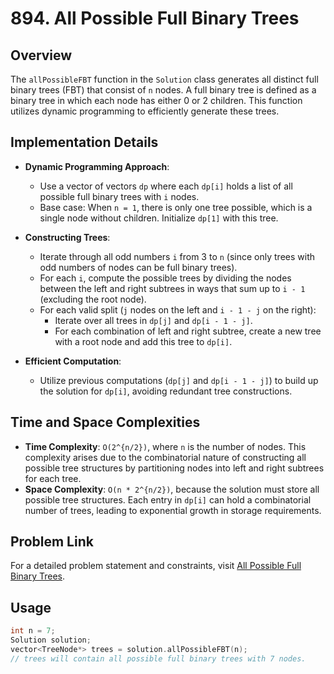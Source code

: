 # 894. All Possible Full Binary Trees

## Overview
The `allPossibleFBT` function in the `Solution` class generates all distinct full binary trees (FBT) that consist of `n` nodes. A full binary tree is defined as a binary tree in which each node has either 0 or 2 children. This function utilizes dynamic programming to efficiently generate these trees.

## Implementation Details
- **Dynamic Programming Approach**:
  - Use a vector of vectors `dp` where each `dp[i]` holds a list of all possible full binary trees with `i` nodes.
  - Base case: When `n = 1`, there is only one tree possible, which is a single node without children. Initialize `dp[1]` with this tree.
  
- **Constructing Trees**:
  - Iterate through all odd numbers `i` from 3 to `n` (since only trees with odd numbers of nodes can be full binary trees).
  - For each `i`, compute the possible trees by dividing the nodes between the left and right subtrees in ways that sum up to `i - 1` (excluding the root node).
  - For each valid split (`j` nodes on the left and `i - 1 - j` on the right):
    - Iterate over all trees in `dp[j]` and `dp[i - 1 - j]`.
    - For each combination of left and right subtree, create a new tree with a root node and add this tree to `dp[i]`.

- **Efficient Computation**:
  - Utilize previous computations (`dp[j]` and `dp[i - 1 - j]`) to build up the solution for `dp[i]`, avoiding redundant tree constructions.

## Time and Space Complexities
- **Time Complexity**: `O(2^{n/2})`, where `n` is the number of nodes. This complexity arises due to the combinatorial nature of constructing all possible tree structures by partitioning nodes into left and right subtrees for each tree.
- **Space Complexity**: `O(n * 2^{n/2})`, because the solution must store all possible tree structures. Each entry in `dp[i]` can hold a combinatorial number of trees, leading to exponential growth in storage requirements.

## Problem Link
For a detailed problem statement and constraints, visit [All Possible Full Binary Trees](https://leetcode.com/problems/all-possible-full-binary-trees/).

## Usage
```cpp
int n = 7;
Solution solution;
vector<TreeNode*> trees = solution.allPossibleFBT(n);
// trees will contain all possible full binary trees with 7 nodes.
